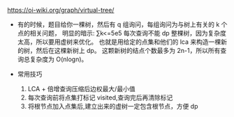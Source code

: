 https://oi-wiki.org/graph/virtual-tree/

- 有的时候，题目给你一棵树，然后有 q 组询问，每组询问为与树上有关的 k 个点的相关问题，
  明显的暗示: ∑k<=5e5
  每次查询不能 dp 整棵树，因为复杂度太高，所以要用虚树来优化。
  也就是用给定的点集和他们的 lca 来构造一棵新的树，然后在这棵新树上 dp。
  这颗新树的结点个数最多为 2n-1，所以所有查询总复杂度为 O(nlogn)。

- 常用技巧
  1. LCA + 倍增查询压缩后边权最大/最小值
  2. 每次查询前将点集打标记 visited,查询完后再清除标记
  3. 将根节点加入点集后,建立出来的虚树一定包含根节点，方便 dp
